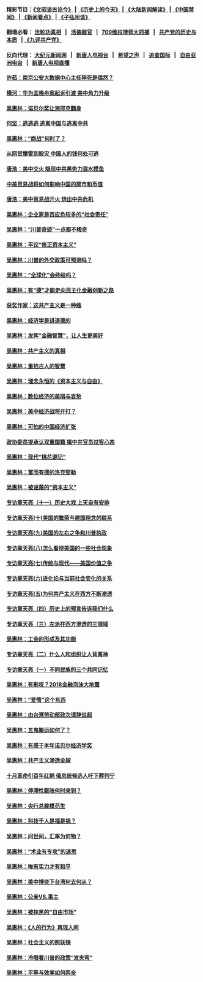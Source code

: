 #### 精彩节目：[《文昭谈古论今》](http://134.209.198.168/wenzhao) | [《历史上的今天》](http://134.209.198.168/today-in-history) | [《大陆新闻解读》](http://134.209.198.168/ntdtv-comedy) | [《中国禁闻》](http://134.209.198.168/ntdtv-news) | [《新闻看点》](http://134.209.198.168/news-insight) | [《子弘闲谈》](http://134.209.198.168/zihongxiantan/) 

  #### 翻墙必看： [法轮功真相](http://134.209.198.168:10000/videos/truth.html) &nbsp;&nbsp;|&nbsp;&nbsp; [活摘器官](http://134.209.198.168:10000/videos/res/Organs/) &nbsp;&nbsp;|&nbsp;&nbsp; [709维权律师大抓捕](http://134.209.198.168:10000/videos/709/) &nbsp;&nbsp;|&nbsp;&nbsp; [共产党的历史与本质](http://134.209.198.168:10000/videos/ccp.html) &nbsp;&nbsp;| [《九评共产党》](http://134.209.198.168:10000/videos/jiuping/) 

#### 反向代理： [大纪元新闻网](http://134.209.198.168:10080/) &nbsp;&nbsp;|&nbsp;&nbsp; [新唐人电视台](http://134.209.198.168:8000/) &nbsp;&nbsp;|&nbsp;&nbsp; [希望之声](http://134.209.198.168:8200/) &nbsp;&nbsp;|&nbsp;&nbsp; [追查国际](http://134.209.198.168:10010/) &nbsp;&nbsp;|&nbsp;&nbsp; [自由亚洲电台](http://134.209.198.168:9800/) &nbsp;&nbsp;|&nbsp;&nbsp; [新唐人电视直播](http://134.209.198.168/) 

#### [许茹：南京公安大数据中心主任猝死是偶然？](../pages/nsc423/n11064744.md?t=04022137) 

#### [横河：华为孟晚舟案起诉引渡 美中角力升级](../pages/nsc423/n11027230.md?t=04022137) 

#### [吴惠林：诺贝尔奖让海耶克翻身](../pages/nsc423/n10890049.md?t=04022137) 

#### [何坚：逃逃逃 逃离中国与逃离中共](../pages/nsc423/n10592891.md?t=04022137) 

#### [吴惠林：“商战”何时了？](../pages/nsc423/n10573558.md?t=04022137) 

#### [从网贷爆雷到股灾 中国人的钱何处可逃](../pages/nsc423/n10572800.md?t=04022137) 

#### [唐浩：美中交火 隐现中共黑势力混水摸鱼](../pages/nsc423/n10544040.md?t=04022137) 

#### [中美贸易战将如何影响中国的房市和币值](../pages/nsc423/n10543697.md?t=04022137) 

#### [唐浩：美中贸易战开火 烧出中共危机](../pages/nsc423/n10540126.md?t=04022137) 

#### [吴惠林：企业家是否应负较多的“社会责任”](../pages/nsc423/n10535022.md?t=04022137) 

#### [吴惠林：“川普奇迹”一点都不稀奇](../pages/nsc423/n10512808.md?t=04022137) 

#### [吴惠林：平议“修正资本主义”](../pages/nsc423/n10495724.md?t=04022137) 

#### [吴惠林：川普的外交政策可预测吗？](../pages/nsc423/n10462387.md?t=04022137) 

#### [吴惠林：“全球化”会终结吗？](../pages/nsc423/n10452838.md?t=04022137) 

#### [吴惠林：有“德”才能走向民主化金融创新之路](../pages/nsc423/n10432292.md?t=04022137) 

#### [获奖作家：这共产主义是一种癌](../pages/nsc423/n10431541.md?t=04022137) 

#### [吴惠林：经济学是讲道德的](../pages/nsc423/n10398014.md?t=04022137) 

#### [吴惠林：发挥“金融智慧”，让人生更美好](../pages/nsc423/n10375019.md?t=04022137) 

#### [吴惠林：共产主义的真相](../pages/nsc423/n10351394.md?t=04022137) 

#### [吴惠林：重拾古人的智慧](../pages/nsc423/n10337691.md?t=04022137) 

#### [吴惠林：理念永恒的《资本主义与自由》](../pages/nsc423/n10316274.md?t=04022137) 

#### [吴惠林：数位经济的美丽与哀愁](../pages/nsc423/n10292946.md?t=04022137) 

#### [吴惠林：美中经济战将开打？](../pages/nsc423/n10258825.md?t=04022137) 

#### [吴惠林：可怕的中国经济扩张](../pages/nsc423/n10219147.md?t=04022137) 

#### [政协委员提承认双重国籍 揭中共官员过客心态](../pages/nsc423/n10208809.md?t=04022137) 

#### [吴惠林：现代“桃花源记”](../pages/nsc423/n10185234.md?t=04022137) 

#### [吴惠林：富而有德的洛克斐勒](../pages/nsc423/n10142264.md?t=04022137) 

#### [吴惠林：被诬蔑的“资本主义”](../pages/nsc423/n10124816.md?t=04022137) 

#### [专访章天亮（十一）历史大戏 上天自有安排](../pages/nsc423/n10094905.md?t=04022137) 

#### [专访章天亮(十)美国的繁荣与建国理念的联系](../pages/nsc423/n10094899.md?t=04022137) 

#### [专访章天亮(九)美国的左右之争和川普执政](../pages/nsc423/n10094889.md?t=04022137) 

#### [专访章天亮(八)怎么看待美国的一些社会现象](../pages/nsc423/n10094857.md?t=04022137) 

#### [专访章天亮(七)传统与现代——美国价值之争](../pages/nsc423/n10093140.md?t=04022137) 

#### [专访章天亮(六)进化论与当前社会变化的关系](../pages/nsc423/n10092036.md?t=04022137) 

#### [专访章天亮(五)为何共产主义在西方不断渗透](../pages/nsc423/n10083620.md?t=04022137) 

#### [专访章天亮（四）历史上的预言告诉我们什么](../pages/nsc423/n10083606.md?t=04022137) 

#### [专访章天亮（三）左派在西方渗透的三领域](../pages/nsc423/n10081115.md?t=04022137) 

#### [吴惠林：工会的形成及其功能](../pages/nsc423/n10080633.md?t=04022137) 

#### [专访章天亮（二）什么人和组织让人背离神](../pages/nsc423/n10076637.md?t=04022137) 

#### [专访章天亮（一）不同民族的三个共同记忆](../pages/nsc423/n10074188.md?t=04022137) 

#### [吴惠林：有影呒？2018金融泡沫大地震](../pages/nsc423/n10040534.md?t=04022137) 

#### [吴惠林：“爱情”这个东西](../pages/nsc423/n10019423.md?t=04022137) 

#### [吴惠林：由台湾劳动部政次请辞说起](../pages/nsc423/n9979679.md?t=04022137) 

#### [吴惠林：五鬼搬运如何了？](../pages/nsc423/n9925338.md?t=04022137) 

#### [吴惠林：有感于本年诺贝尔经济学奖](../pages/nsc423/n9871883.md?t=04022137) 

#### [吴惠林：共产主义渗透全球](../pages/nsc423/n9812748.md?t=04022137) 

#### [十月革命引百年红祸 俄总统候选人吁下葬列宁](../pages/nsc423/n9810182.md?t=04022137) 

#### [吴惠林：停滞性膨胀何时来到？](../pages/nsc423/n9764136.md?t=04022137) 

#### [吴惠林：央行总裁模范生](../pages/nsc423/n9728134.md?t=04022137) 

#### [吴惠林：科技于人是福是祸？](../pages/nsc423/n9672982.md?t=04022137) 

#### [吴惠林：问世间，汇率为何物？](../pages/nsc423/n9621788.md?t=04022137) 

#### [吴惠林：“术业有专攻”的迷思](../pages/nsc423/n9580363.md?t=04022137) 

#### [吴惠林：唯有实力才有和平](../pages/nsc423/n9529599.md?t=04022137) 

#### [吴惠林：美中博奕下台湾何去何从？](../pages/nsc423/n9483598.md?t=04022137) 

#### [吴惠林：公亲VS.事主](../pages/nsc423/n9425637.md?t=04022137) 

#### [吴惠林：被抹黑的“自由市场”](../pages/nsc423/n9351545.md?t=04022137) 

#### [吴惠林：《人的行为》再现人间](../pages/nsc423/n9296339.md?t=04022137) 

#### [吴惠林：社会主义的照妖镜](../pages/nsc423/n9243460.md?t=04022137) 

#### [吴惠林：冷眼看川普的政策“发夹弯”](../pages/nsc423/n9120684.md?t=04022137) 

#### [吴惠林：平等与效率如何两全](../pages/nsc423/n9075430.md?t=04022137) 

